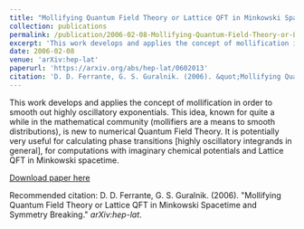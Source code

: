 ```yaml
---
title: "Mollifying Quantum Field Theory or Lattice QFT in Minkowski Spacetime and Symmetry Breaking"
collection: publications
permalink: /publication/2006-02-08-Mollifying-Quantum-Field-Theory-or-Lattice-QFT-in-Minkowski-Spacetime-and-Symmetry-Breaking
excerpt: 'This work develops and applies the concept of mollification in order to smooth out highly oscillatory exponentials. This idea, known for quite a while in the mathematical community (mollifiers are a means to smooth distributions), is new to numerical Quantum Field Theory. It is potentially very useful for calculating phase transitions [highly oscillatory integrands in general], for computations with imaginary chemical potentials and Lattice QFT in Minkowski spacetime.'
date: 2006-02-08
venue: 'arXiv:hep-lat'
paperurl: 'https://arxiv.org/abs/hep-lat/0602013'
citation: 'D. D. Ferrante, G. S. Guralnik. (2006). &quot;Mollifying Quantum Field Theory or Lattice QFT in Minkowski Spacetime and Symmetry Breaking.&quot; <i>arXiv:hep-lat</i>.'
---
```

This work develops and applies the concept of mollification in order to smooth out highly oscillatory exponentials. This idea, known for quite a while in the mathematical community (mollifiers are a means to smooth distributions), is new to numerical Quantum Field Theory. It is potentially very useful for calculating phase transitions [highly oscillatory integrands in general], for computations with imaginary chemical potentials and Lattice QFT in Minkowski spacetime.

[Download paper here](https://arxiv.org/abs/hep-lat/0602013)

Recommended citation: D. D. Ferrante, G. S. Guralnik. (2006). "Mollifying Quantum Field Theory or Lattice QFT in Minkowski Spacetime and Symmetry Breaking." <i>arXiv:hep-lat</i>.
